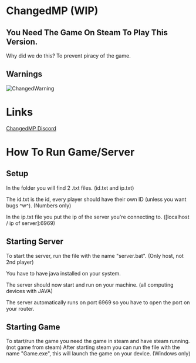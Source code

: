 # ChangedMP (WIP)
## You Need The Game On Steam To Play This Version.
Why did we do this? To prevent piracy of the game.
## Warnings
![ChangedWarning](https://github.com/Protoser/ChangedMP/assets/117673284/f25d9bf5-bf04-4c4c-81e8-a9429aae3e5e)
# Links
[ChangedMP Discord](https://discord.gg/e6n69Adfw4)

# How To Run Game/Server

## Setup
In the folder you will find 2 .txt files. (id.txt and ip.txt)

The id.txt is the id, every player should have their own ID (unless you want bugs ^w^). (Numbers only)

In the ip.txt file you put the ip of the server you're connecting to. ([localhost / ip of server]:6969)

## Starting Server
To start the server, run the file with the name "server.bat". (Only host, not 2nd player)

You have to have java installed on your system.

The server should now start and run on your machine. (all computing devices with JAVA)

The server automatically runs on port 6969 so you have to open the port on your router.

## Starting Game
To start/run the game you need the game in steam and have steam running. (not game from steam)
After starting steam you can run the file with the name "Game.exe", this will launch the game on your device. (Windows only)
